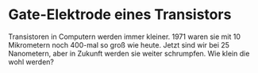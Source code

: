 # Gate-Elektrode eines Transistors

Transistoren in Computern werden immer kleiner. 1971 waren sie mit 10
Mikrometern noch 400-mal so groß wie heute. Jetzt sind wir bei 25 Nanometern,
aber in Zukunft werden sie weiter schrumpfen. Wie klein die wohl werden?
